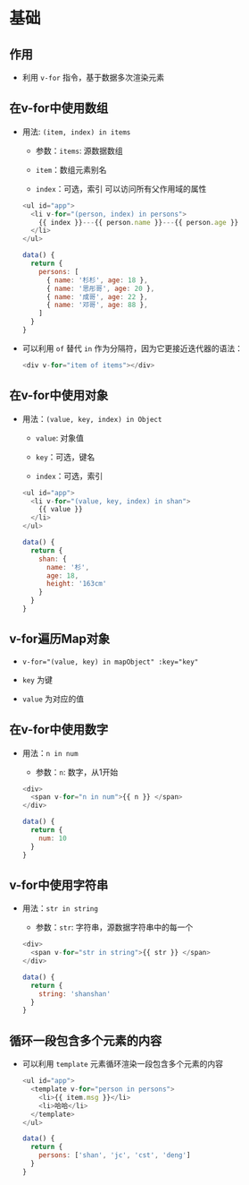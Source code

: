 # 基础

## 作用

  - 利用 `v-for` 指令，基于数据多次渲染元素

## 在v-for中使用数组

  - 用法: `(item, index) in items`

      - 参数：`items`: 源数据数组

      - `item`：数组元素别名

      - `index`：可选，索引 可以访问所有父作用域的属性

    ```js
    <ul id="app">
      <li v-for="(person, index) in persons">
        {{ index }}---{{ person.name }}---{{ person.age }}
      </li>
    </ul>
    ```

    ```js
    data() {
      return {
        persons: [
          { name: '杉杉', age: 18 },
          { name: '思彤哥', age: 20 },
          { name: '成哥', age: 22 },
          { name: '邓哥', age: 88 },
        ]
      }
    }
    ```

  - 可以利用 `of` 替代 `in` 作为分隔符，因为它更接近迭代器的语法：

    ```js
    <div v-for="item of items"></div>
    ```

## 在v-for中使用对象

  - 用法：`(value, key, index) in Object`

      - `value`: 对象值

      - `key`：可选，键名

      - `index`：可选，索引

    ```js
    <ul id="app">
      <li v-for="(value, key, index) in shan">
        {{ value }}
      </li>
    </ul>
    ```

    ```js
    data() {
      return {
        shan: {
          name: '杉',
          age: 18,
          height: '163cm'
        }
      }
    }
    ```

## v-for遍历Map对象

  - `v-for="(value, key) in mapObject" :key="key"`

  - `key` 为键

  - `value` 为对应的值

## 在v-for中使用数字

  - 用法：`n in num`&#x20;

      - 参数：`n`: 数字，从1开始

    ```js
    <div>
      <span v-for="n in num">{{ n }} </span>
    </div>
    ```

    ```js
    data() {
      return {
        num: 10
      }
    }
    ```

## v-for中使用字符串

  - 用法：`str in string`

      - 参数：`str`: 字符串，源数据字符串中的每一个

    ```js
    <div>
      <span v-for="str in string">{{ str }} </span>
    </div>
    ```

    ```js
    data() {
      return {
        string: 'shanshan'
      }
    }
    ```

## 循环一段包含多个元素的内容

  - 可以利用 `template` 元素循环渲染一段包含多个元素的内容

    ```js
    <ul id="app">
      <template v-for="person in persons">
        <li>{{ item.msg }}</li>
        <li>哈哈</li>
      </template>
    </ul>
    ```

    ```js
    data() {
      return {
        persons: ['shan', 'jc', 'cst', 'deng']
      }
    }
    ```

